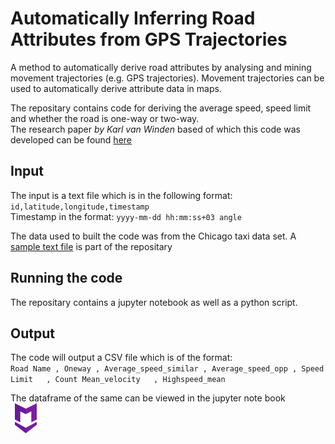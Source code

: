 # Automatically Inferring Road Attributes from GPS Trajectories
A method to automatically derive road attributes by analysing and mining movement trajectories (e.g. GPS trajectories). Movement trajectories can be used to automatically derive attribute data in maps.  

The repositary contains code for deriving the average speed, speed limit and whether the road is one-way or two-way.  
The research paper *by Karl van Winden* based of which this code was developed can be found [here](http://doi.org/10.1111/tgis.12186)

## Input
The input is a text file which is in the following format: `id,latitude,longitude,timestamp`   
Timestamp in the format: `yyyy-mm-dd hh:mm:ss+03 angle`  

The data used to built the code was from the Chicago taxi data set.
A [sample text file](sample.txt) is part of the repositary 

## Running the code
The repositary contains a jupyter notebook as well as a python script.

## Output
The code will output a CSV file which is of the format:  
`Road Name , Oneway	, Average_speed_similar	, Average_speed_opp	, Speed Limit	, Count	Mean_velocity	, Highspeed_mean`  

The dataframe of the same can be viewed in the jupyter note book  
![alt text](https://github.com/adam-p/markdown-here/raw/master/src/common/images/icon48.png "Output Data Frame")
